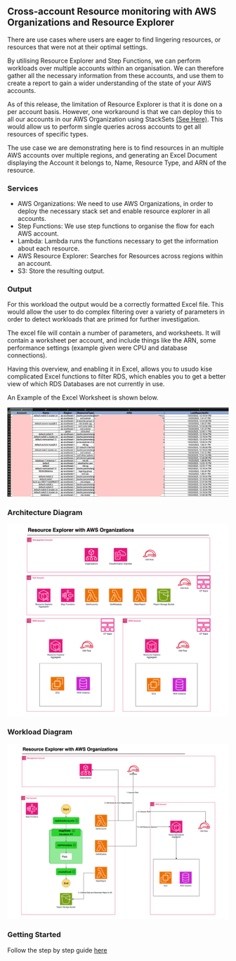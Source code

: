 ## Cross-account Resource monitoring with AWS Organizations and Resource Explorer 

There are use cases where users are eager to find lingering resources, or resources that were not at their optimal settings.

By utilising Resource Explorer and Step Functions, we can perform workloads over multiple accounts within an organisation. We can therefore gather all the necessary information from these accounts, and use them to create a report to gain a wider understanding of the state of your AWS accounts. 

As of this release, the limitation of Resource Explorer is that it is done on a per account basis. However, one workaround is that we can deploy this to all our accounts in our AWS Organization using StackSets [(See Here)](https://docs.aws.amazon.com/resource-explorer/latest/userguide/manage-service-all-org-with-stacksets.html). This would allow us to perform single queries across accounts to get all resources of specific types.

The use case we are demonstrating here is to find resources in an multiple AWS accounts over multiple regions, and generating an Excel Document displaying the Account it belongs to, Name, Resource Type, and ARN of the resource.

### Services

* AWS Organizations: We need to use AWS Organizations, in order to deploy the necessary stack set and enable resource explorer in all accounts. 
* Step Functions: We use step functions to organise the flow for each AWS account. 
* Lambda: Lambda runs the functions necessary to get the information about each resource. 
* AWS Resource Explorer: Searches for Resources across regions within an account. 
* S3: Store the resulting output. 

### Output

For this workload the output would be a correctly formatted Excel file. This would allow the user to do complex filtering over a variety of parameters in order to detect workloads that are primed for further investigation. 

The excel file will contain  a number of parameters, and worksheets. It will contain a worksheet per account, and include things like the ARN, some performance settings (example given were CPU and database connections). 

Having this overview, and enabling it in Excel, allows you to usudo kise complicated Excel functions to filter RDS, which enables you to get a better view of which RDS Databases are not currently in use. 

An Example of the Excel Worksheet is shown below. 

![Pasted image 20230726164846.png](./docs/images/OutputExample.png)


### Architecture Diagram
![Diagram.png](./docs/images/Diagram.png)

### Workload Diagram
![Pasted image 20230726164747.png](./docs/images/StepFunctionWorkload.png)

### Getting Started

Follow the step by step guide [here](./docs/GettingStarted.md) 


